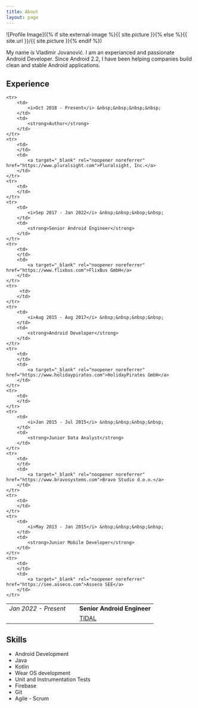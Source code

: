```yaml
---
title: About
layout: page
---
```

![Profile Image]({% if site.external-image %}{{ site.picture }}{% else %}{{ site.url }}/{{ site.picture }}{% endif %})

My name is Vladimir Jovanović. I am an experianced and passionate Android Developer. Since Android 2.2, I have been helping companies build clean and stable Android applications.

<h2>Experience</h2>
<table> 
	<tr> 
        <td> 
            <i>Jan 2022 - Present</i> &nbsp;&nbsp;&nbsp;&nbsp;
        </td> 
        <td> 
            <strong>Senior Android Engineer</strong>
        </td> 
    </tr> 
    <tr> 
        <td> 
        </td> 
        <td> 
            <a target="_blank" rel="noopener noreferrer" href="https://tidal.com/">TIDAL</a>
        </td> 
    </tr> 

    <tr> 
        <td> 
            <i>Oct 2018 - Present</i> &nbsp;&nbsp;&nbsp;&nbsp;
        </td> 
        <td> 
            <strong>Author</strong>
        </td> 
    </tr> 
    <tr> 
        <td> 
        </td> 
        <td> 
            <a target="_blank" rel="noopener noreferrer" href="https://www.pluralsight.com">Pluralsight, Inc.</a>
        </td> 
    </tr> 
    <tr> 
        <td> 
        </td> 
    </tr> 
    <tr> 
        <td> 
            <i>Sep 2017 - Jan 2022</i> &nbsp;&nbsp;&nbsp;&nbsp;
        </td> 
        <td> 
            <strong>Senior Android Engineer</strong>
        </td> 
    </tr> 
    <tr> 
        <td> 
        </td> 
        <td> 
            <a target="_blank" rel="noopener noreferrer" href="https://www.flixbus.com">FlixBus GmbH</a>
        </td> 
    </tr> 
    <tr> 
         <td> 
        </td> 
    </tr> 
    <tr> 
        <td> 
            <i>Aug 2015 - Aug 2017</i> &nbsp;&nbsp;&nbsp;&nbsp;
        </td> 
        <td> 
            <strong>Android Developer</strong>
        </td> 
    </tr> 
    <tr> 
        <td> 
        </td> 
        <td> 
            <a target="_blank" rel="noopener noreferrer" href="https://www.holidaypirates.com">HolidayPirates GmbH</a>
        </td> 
    </tr> 
    <tr> 
    	<td> 
        </td> 
    </tr> 
    <tr> 
        <td> 
            <i>Jan 2015 - Jul 2015</i> &nbsp;&nbsp;&nbsp;&nbsp;
        </td> 
        <td> 
            <strong>Junior Data Analyst</strong>
        </td> 
    </tr> 
    <tr> 
        <td> 
        </td> 
        <td> 
            <a target="_blank" rel="noopener noreferrer" href="https://www.bravosystems.com">Bravo Studio d.o.o.</a>
        </td> 
    </tr> 
    <tr> 
        <td> 
        </td> 
    </tr> 
    <tr> 
        <td> 
            <i>May 2013 - Jan 2015</i> &nbsp;&nbsp;&nbsp;&nbsp;
        </td> 
        <td> 
            <strong>Junior Mobile Developer</strong>
        </td> 
    </tr> 
    <tr> 
        <td> 
        </td> 
        <td> 
            <a target="_blank" rel="noopener noreferrer" href="https://see.asseco.com">Asseco SEE</a>
        </td> 
    </tr> 
</table>

<h2>Skills</h2>

<ul>
    <li>Android Development</li>
    <li>Java</li>
    <li>Kotlin</li>
    <li>Wear OS development</li>
    <li>Unit and Instrumentation Tests</li>
    <li>Firebase</li>
    <li>Git</li>
    <li>Agile - Scrum</li>
</ul>
